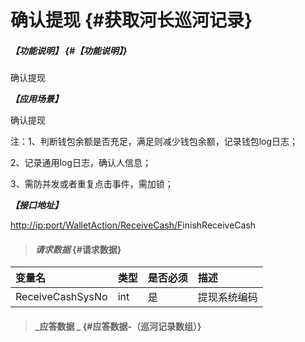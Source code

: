 # 确认提现 {#获取河长巡河记录}

##### _【功能说明】_ {#【功能说明】}

确认提现

_**【应用场景】**_

确认提现

注：1、判断钱包余额是否充足，满足则减少钱包余额，记录钱包log日志；

2、记录通用log日志，确认人信息；

3、需防并发或者重复点击事件，需加锁；

_**【接口地址】**_

[http://ip:port/WalletAction/ReceiveCash/F](http://ip:port/HMQuery/PatrolRiver/GetPatrolRivers)inishReceiveCash

> #### _请求数据_ {#请求数据}

| 变量名 | 类型 | 是否必须 | 描述 |
| :--- | :--- | :--- | :--- |
| ReceiveCashSysNo | int | 是 | 提现系统编码 |

> #### _应答数据 _ {#应答数据-（巡河记录数组）}



